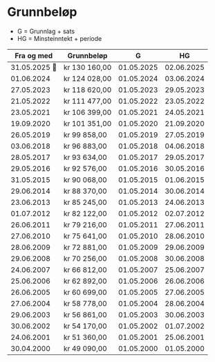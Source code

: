 # Grunnbeløp

* G = Grunnlag + sats
* HG = Minsteinntekt + periode

| Fra og med | Grunnbeløp | G | HG | 
|------------|------------|---|----|
| 31.05.2025 🔮 | kr 130 160,00 | 01.05.2025 | 02.06.2025 |
| 01.06.2024 | kr 124 028,00 | 01.05.2024 | 03.06.2024 |
| 27.05.2023 | kr 118 620,00 | 01.05.2023 | 29.05.2023 |
| 21.05.2022 | kr 111 477,00 | 01.05.2022 | 23.05.2022 |
| 23.05.2021 | kr 106 399,00 | 01.05.2021 | 24.05.2021 |
| 19.09.2020 | kr 101 351,00 | 01.05.2020 | 21.09.2020 |
| 26.05.2019 | kr 99 858,00 | 01.05.2019 | 27.05.2019 |
| 03.06.2018 | kr 96 883,00 | 01.05.2018 | 04.06.2018 |
| 28.05.2017 | kr 93 634,00 | 01.05.2017 | 29.05.2017 |
| 29.05.2016 | kr 92 576,00 | 01.05.2016 | 30.05.2016 |
| 31.05.2015 | kr 90 068,00 | 01.05.2015 | 01.06.2015 |
| 29.06.2014 | kr 88 370,00 | 01.05.2014 | 30.06.2014 |
| 23.06.2013 | kr 85 245,00 | 01.05.2013 | 24.06.2013 |
| 01.07.2012 | kr 82 122,00 | 01.05.2012 | 02.07.2012 |
| 26.06.2011 | kr 79 216,00 | 01.05.2011 | 27.06.2011 |
| 27.06.2010 | kr 75 641,00 | 01.05.2010 | 28.06.2010 |
| 28.06.2009 | kr 72 881,00 | 01.05.2009 | 29.06.2009 |
| 29.06.2008 | kr 70 256,00 | 01.05.2008 | 30.06.2008 |
| 24.06.2007 | kr 66 812,00 | 01.05.2007 | 25.06.2007 |
| 25.06.2006 | kr 62 892,00 | 01.05.2006 | 26.06.2006 |
| 26.06.2005 | kr 60 699,00 | 01.05.2005 | 27.06.2005 |
| 27.06.2004 | kr 58 778,00 | 01.05.2004 | 28.06.2004 |
| 29.06.2003 | kr 56 861,00 | 01.05.2003 | 30.06.2003 |
| 30.06.2002 | kr 54 170,00 | 01.05.2002 | 01.07.2002 |
| 24.06.2001 | kr 51 360,00 | 01.05.2001 | 25.06.2001 |
| 30.04.2000 | kr 49 090,00 | 01.05.2000 | 01.05.2000 |
 

